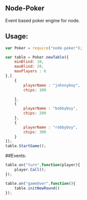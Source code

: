 ## Node-Poker
Event based poker engine for node.


## Usage:
```js
var Poker = require("node-poker");

var table = Poker.newTable({
	minBlind: 10,
	maxBlind: 20,
	maxPlayers : 6
},[
	{
		playerName : "johnnyboy",
		chips: 100

	},
	{
		playerName : "bobbyboy",
		chips: 200
	},
	{
		playerName : "robbyboy",
		chips: 300
	}
]); 
table.StartGame();
```

##Events:
```js
table.on("turn",function(player){
	player.Call();
});

table.on("gameOver",function(){
	table.initNewRound()
});
```